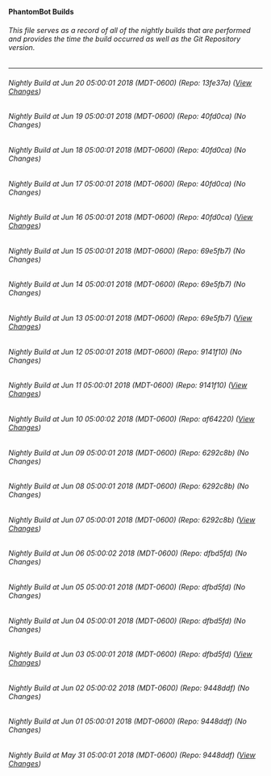 **PhantomBot Builds**

###### This file serves as a record of all of the nightly builds that are performed and provides the time the build occurred as well as the Git Repository version.
-------------------------------------------------------------------------------------------------------------
###### Nightly Build at Jun 20 05:00:01 2018 (MDT-0600) (Repo: 13fe37a) ([View Changes](https://github.com/PhantomBot/PhantomBot/compare/40fd0ca...13fe37a))
###### Nightly Build at Jun 19 05:00:01 2018 (MDT-0600) (Repo: 40fd0ca) (No Changes)
###### Nightly Build at Jun 18 05:00:01 2018 (MDT-0600) (Repo: 40fd0ca) (No Changes)
###### Nightly Build at Jun 17 05:00:01 2018 (MDT-0600) (Repo: 40fd0ca) (No Changes)
###### Nightly Build at Jun 16 05:00:01 2018 (MDT-0600) (Repo: 40fd0ca) ([View Changes](https://github.com/PhantomBot/PhantomBot/compare/69e5fb7...40fd0ca))
###### Nightly Build at Jun 15 05:00:01 2018 (MDT-0600) (Repo: 69e5fb7) (No Changes)
###### Nightly Build at Jun 14 05:00:01 2018 (MDT-0600) (Repo: 69e5fb7) (No Changes)
###### Nightly Build at Jun 13 05:00:01 2018 (MDT-0600) (Repo: 69e5fb7) ([View Changes](https://github.com/PhantomBot/PhantomBot/compare/9141f10...69e5fb7))
###### Nightly Build at Jun 12 05:00:01 2018 (MDT-0600) (Repo: 9141f10) (No Changes)
###### Nightly Build at Jun 11 05:00:01 2018 (MDT-0600) (Repo: 9141f10) ([View Changes](https://github.com/PhantomBot/PhantomBot/compare/af64220...9141f10))
###### Nightly Build at Jun 10 05:00:02 2018 (MDT-0600) (Repo: af64220) ([View Changes](https://github.com/PhantomBot/PhantomBot/compare/6292c8b...af64220))
###### Nightly Build at Jun 09 05:00:01 2018 (MDT-0600) (Repo: 6292c8b) (No Changes)
###### Nightly Build at Jun 08 05:00:01 2018 (MDT-0600) (Repo: 6292c8b) (No Changes)
###### Nightly Build at Jun 07 05:00:01 2018 (MDT-0600) (Repo: 6292c8b) ([View Changes](https://github.com/PhantomBot/PhantomBot/compare/dfbd5fd...6292c8b))
###### Nightly Build at Jun 06 05:00:02 2018 (MDT-0600) (Repo: dfbd5fd) (No Changes)
###### Nightly Build at Jun 05 05:00:01 2018 (MDT-0600) (Repo: dfbd5fd) (No Changes)
###### Nightly Build at Jun 04 05:00:01 2018 (MDT-0600) (Repo: dfbd5fd) (No Changes)
###### Nightly Build at Jun 03 05:00:01 2018 (MDT-0600) (Repo: dfbd5fd) ([View Changes](https://github.com/PhantomBot/PhantomBot/compare/9448ddf...dfbd5fd))
###### Nightly Build at Jun 02 05:00:02 2018 (MDT-0600) (Repo: 9448ddf) (No Changes)
###### Nightly Build at Jun 01 05:00:01 2018 (MDT-0600) (Repo: 9448ddf) (No Changes)
###### Nightly Build at May 31 05:00:01 2018 (MDT-0600) (Repo: 9448ddf) ([View Changes](https://github.com/PhantomBot/PhantomBot/compare/a7207ce...9448ddf))
